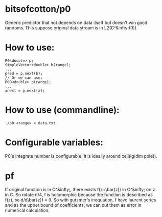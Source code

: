 # bitsofcotton/p0
Generic predictor that not depends on data itself but doesn't win good randoms.
This suppose original data stream is in L2(C^&infty;(R)).

# How to use:
    P0<double> p;
    SimpleVector<double> b(range);
    ...
    pred = p.next(b);
    // Or we can use:
    P0B<double> p(range);
    ...
    xnext = p.next(x);

# How to use (commandline):
    ./p0 <range> < data.txt

# Configurable variables:
P0's integrate number is configurable. It is ideally around ceil(lg(dim pole)).

# pf
If original function is in C^&infty;, there exists f(z+\bar{z}) in C^&infty; on z in C.
So rotate &pi;/4, f is holomorphic because the function is described as f(z), so d/d\bar{z}f = 0.
So with gutzmer's inequation, f have laurent series and as the upper bound of coefficients,
we can cut them as error in numerical calculation.
